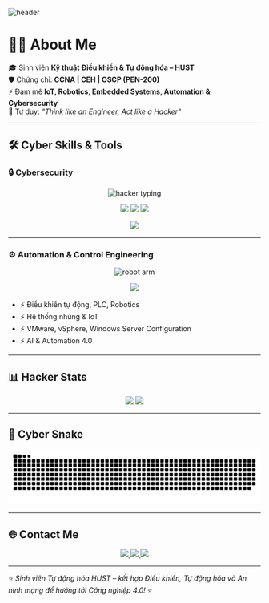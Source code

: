 ![header](https://capsule-render.vercel.app/api?type=waving&color=0:000000,100:00ffcc&height=230&section=header&text=⚡%20Nguyễn%20Lê%20Hoàng%20⚡&fontSize=30&fontAlignY=40&animation=fadeIn&desc=HUST%20Automation%20%7C%20Cybersecurity%20%7C%20Hacker%20Mindset&descSize=16&fontColor=00ffcc)

# 👨‍🎓 About Me
🎓 Sinh viên **Kỹ thuật Điều khiển & Tự động hóa – HUST**  
🛡️ Chứng chỉ: **CCNA | CEH | OSCP (PEN-200)**  
⚡ Đam mê **IoT, Robotics, Embedded Systems, Automation & Cybersecurity**  
🧠 Tư duy: *"Think like an Engineer, Act like a Hacker"*  

---

## 🛠️ Cyber Skills & Tools

### 🔒 Cybersecurity
<p align="center">
  <img src="https://media.giphy.com/media/LHZyixOnHwDDy/giphy.gif" width="120" alt="hacker typing"/>
</p>

<p align="center">
  <img src="https://img.shields.io/badge/CCNA-Networking-00ffcc?style=for-the-badge&logo=cisco&logoColor=black" />
  <img src="https://img.shields.io/badge/CEH-Ethical%20Hacker-ff0033?style=for-the-badge&logo=kalilinux&logoColor=white" />
  <img src="https://img.shields.io/badge/OSCP-PEN200-ff6600?style=for-the-badge&logo=offensive-security&logoColor=white" />
</p>

<p align="center">
  <img src="https://skillicons.dev/icons?i=linux,windows,docker,git,github,mysql,mongodb,arduino,raspberrypi" />
</p>

---

### ⚙️ Automation & Control Engineering
<p align="center">
  <img src="https://media.giphy.com/media/3o6ZsYp7zB0bGc1RYY/giphy.gif" width="160" alt="robot arm"/>
</p>

<p align="center">
  <img src="https://skillicons.dev/icons?i=python,cpp,matlab,java,ts,react,nextjs,nodejs" />
</p>

- ⚡ Điều khiển tự động, PLC, Robotics  
- ⚡ Hệ thống nhúng & IoT  
- ⚡ VMware, vSphere, Windows Server Configuration  
- ⚡ AI & Automation 4.0  

---

## 📊 Hacker Stats
<p align="center">
  <img src="https://github-readme-stats.vercel.app/api?username=hoangprohigher&show_icons=true&theme=radical&bg_color=000000&title_color=00ffcc&icon_color=ff0033&text_color=ffffff" height="150"/>
  <img src="https://github-readme-stats.vercel.app/api/top-langs/?username=hoangprohigher&layout=compact&theme=radical&bg_color=000000&title_color=ff0033&text_color=00ffcc" height="150"/>
</p>

---

## 🐍 Cyber Snake
<p align="center">
  <img src="https://raw.githubusercontent.com/Platane/snk/output/github-contribution-grid-snake.svg" />
</p>

---

## 🌐 Contact Me
<p align="center">
  <a href="https://www.linkedin.com/in/ho%C3%A0ng-nguy%E1%BB%85n-l%C3%AA-3b3213248" target="_blank">
    <img src="https://img.shields.io/badge/LinkedIn-Hoàng%20Nguyễn%20Lê-00ffcc?style=for-the-badge&logo=linkedin&logoColor=black" />
  </a>
  <a href="https://github.com/hoangprohigher" target="_blank">
    <img src="https://img.shields.io/badge/GitHub-hoangprohigher-ff0033?style=for-the-badge&logo=github&logoColor=white" />
  </a>
  <a href="mailto:hoang.nl230321p@sis.hust.edu.vn">
    <img src="https://img.shields.io/badge/Email-hoang.nl230321p%40sis.hust.edu.vn-00ff00?style=for-the-badge&logo=gmail&logoColor=black" />
  </a>
</p>

---

⭐️ *Sinh viên Tự động hóa HUST – kết hợp Điều khiển, Tự động hóa và An ninh mạng để hướng tới Công nghiệp 4.0!* ⭐️
